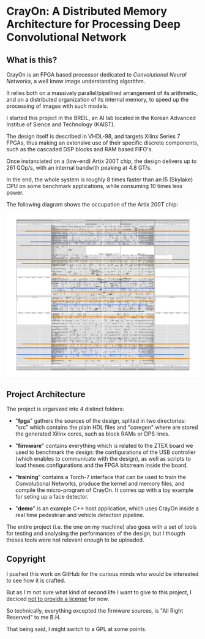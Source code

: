 # CrayOn: A Distributed Memory Architecture for Processing Deep Convolutional Network

## What is this?

CrayOn is an FPGA based processor dedicated to _Convolutional Neural Networks_, a well know image understanding algorithm.

It relies both on a massively parallel/pipelined arrangement of its arithmetic, and on a distributed organization of its internal memory, to speed up the processing of images with such models. 

I started this project in the BREIL, an AI lab located in the Korean Advanced Institue of Sience and Technology (KAIST).

The design itself is described in VHDL-98, and targets Xilinx Series 7 FPGAs, thus making an extensive use of their specific discrete components, such as the cascaded DSP blocks and RAM based FIFO's.

Once instanciated on a (low-end) Artix 200T chip, the design delivers up to 261 GOp/s, with an internal bandwith peaking at 4.8 GT/s. 

In the end, the whole system is roughly 8 times faster than an I5 (Skylake) CPU on some benchmark applications, while consuming 10 times less power.

The following diagram shows the occupation of the Artix 200T chip:

<p align="center">
  <img src="https://github.com/Cryst4L/CrayOn/blob/master/assets/plan-III-BR.png"/>
</p>


## Project Architecture

The project is organized into 4 distinct folders:

* "**fpga**" gathers the sources of the design, splited in two directories: "src" which contains the plain HDL files and "coregen" where are stored the generated Xilinx cores, such as block RAMs or DPS lines.


* "**firmware**" contains everything which is related to the ZTEX board we used to benchmark the design: the configurations of the USB controller (which enables to communicate with the design), as well as scripts to load theses configurations and the FPGA bitstream inside the board.


* "**training**" contains a Torch-7 interface that can be used to train the Convolutional Networks, produce the kernel and memory files, and compile the micro-program of CrayOn. It comes up with a toy example for seting up a face detector.


* "**demo**" is an example C++ host application, which uses CrayOn inside a real time pedestrian and vehicle detection pipeline.

The entire project (i.e. the one on my machine) also goes with a set of tools for testing and analysing the performances of the design, but I thougth theses tools were not relevant enough to be uploaded. 


## Copyright

I pushed this work on GitHub for the curious minds who would be interested to see how it is crafted.

But as I'm not sure what kind of second life I want to give to this project, I deciced [not to provide a license](http://choosealicense.com/no-license/) for now.

So technically, everything excepted the firmware sources, is "All Right Reserved" to me B.H. 

That being said, I might switch to a GPL at some points.  
